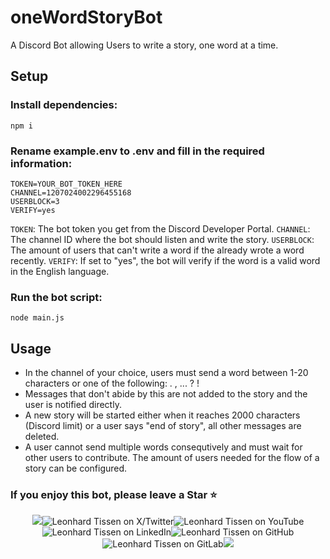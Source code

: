 # oneWordStoryBot

A Discord Bot allowing Users to write a story, one word at a time.

## Setup

### Install dependencies:
```
npm i
```

### Rename example.env to .env and fill in the required information:
```env
TOKEN=YOUR_BOT_TOKEN_HERE
CHANNEL=1207024002296455168
USERBLOCK=3
VERIFY=yes
```

`TOKEN`: The bot token you get from the Discord Developer Portal.
`CHANNEL`: The channel ID where the bot should listen and write the story.
`USERBLOCK`: The amount of users that can't write a word if the already wrote a word recently.
`VERIFY`: If set to "yes", the bot will verify if the word is a valid word in the English language.

### Run the bot script:
```
node main.js
```

## Usage

- In the channel of your choice, users must send a word between 1-20 characters or one of the following: . , ... ? !
- Messages that don't abide by this are not added to the story and the user is notified directly.
- A new story will be started either when it reaches 2000 characters (Discord limit) or a user says "end of story", all other messages are deleted.
- A user cannot send multiple words consequtively and must wait for other users to contribute. The amount of users needed for the flow of a story can be configured.

### If you enjoy this bot, please leave a Star ⭐

<p align="center">
	<img src="https://s.warze.org/paddingleft3.png" style="display: inline-block;"><a href="https://twitter.warze.org" style="text-decoration: none;"><img src="https://s.warze.org/x3.png" alt="Leonhard Tissen on X/Twitter" style="display: inline-block;"/></a><a href="https://youtube.warze.org" style="text-decoration: none;"><img src="https://s.warze.org/youtube3.png" alt="Leonhard Tissen on YouTube" style="display: inline-block;"/></a><a href="https://linkedin.warze.org" style="text-decoration: none;"><img src="https://s.warze.org/linkedin3.png" alt="Leonhard Tissen on LinkedIn" style="display: inline-block;"/></a><a href="https://github.warze.org" style="text-decoration: none;"><img src="https://s.warze.org/github3.png" alt="Leonhard Tissen on GitHub" style="display: inline-block;"/></a><a href="https://gitlab.warze.org" style="text-decoration: none;"><img src="https://s.warze.org/gitlab3.png" alt="Leonhard Tissen on GitLab" style="display: inline-block;"/></a><img src="https://s.warze.org/paddingright2.png">
</p>
